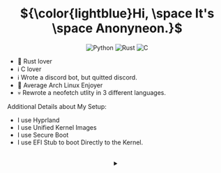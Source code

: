 <!-- Badges from: https://github.com/Ileriayo/markdown-badges -->

<div align="center">

  # ${\color{lightblue}Hi, \space It's \space Anonyneon.}$
  
</div>

<div align="center">

![Python](https://img.shields.io/badge/python-3670A0?style=for-the-badge&logo=python&logoColor=white)
![Rust](https://img.shields.io/badge/rust-%23000000.svg?style=for-the-badge&logo=rust&logoColor=orange)
![C](https://img.shields.io/badge/c-%2300599C.svg?style=for-the-badge&logo=c&logoColor=white)

<div align="left">

 - 🦀 Rust lover
 - ℹ️ C lover
 - ℹ️ Wrote a discord bot, but quitted discord.
 - 🐧 Average Arch Linux Enjoyer
 - 💀 Rewrote a neofetch utlity in 3 different languages.

</div>

<div align="left">
Additional Details about My Setup:

 - I use Hyprland
 - I use Unified Kernel Images
 - I use Secure Boot
 - I use EFI Stub to boot Directly to the Kernel.

</div>

<br>

<div align="center">

<details>
   <summary></summary>

   <br>

   *Tools I Use:*

   <div align="center">

  ![Arch](https://img.shields.io/badge/Arch%20Linux-1793D1?logo=arch-linux&logoColor=fff&style=for-the-badge)
  ![Tails](https://img.shields.io/badge/Tails%20-56347C?&style=for-the-badge&logo=tails&logoColor=white)
  ![Gentoo](https://img.shields.io/badge/Gentoo-54487A?style=for-the-badge&logo=gentoo&logoColor=white)
  ![Docker](https://img.shields.io/badge/docker-%230db7ed.svg?style=for-the-badge&logo=docker&logoColor=white)
  ![Protonmail](https://img.shields.io/badge/ProtonMail-8B89CC?style=for-the-badge&logo=protonmail&logoColor=white)
  ![F Droid](https://img.shields.io/badge/F_Droid-1976D2?style=for-the-badge&logo=f-droid&logoColor=white)
  ![Git](https://img.shields.io/badge/git-%23F05033.svg?style=for-the-badge&logo=git&logoColor=white)
  ![GitHub](https://img.shields.io/badge/github-%23121011.svg?style=for-the-badge&logo=github&logoColor=white)
  ![Neovim](https://img.shields.io/badge/NeoVim-%2357A143.svg?&style=for-the-badge&logo=neovim&logoColor=white)
  
   </div>

  </details>

</div>

